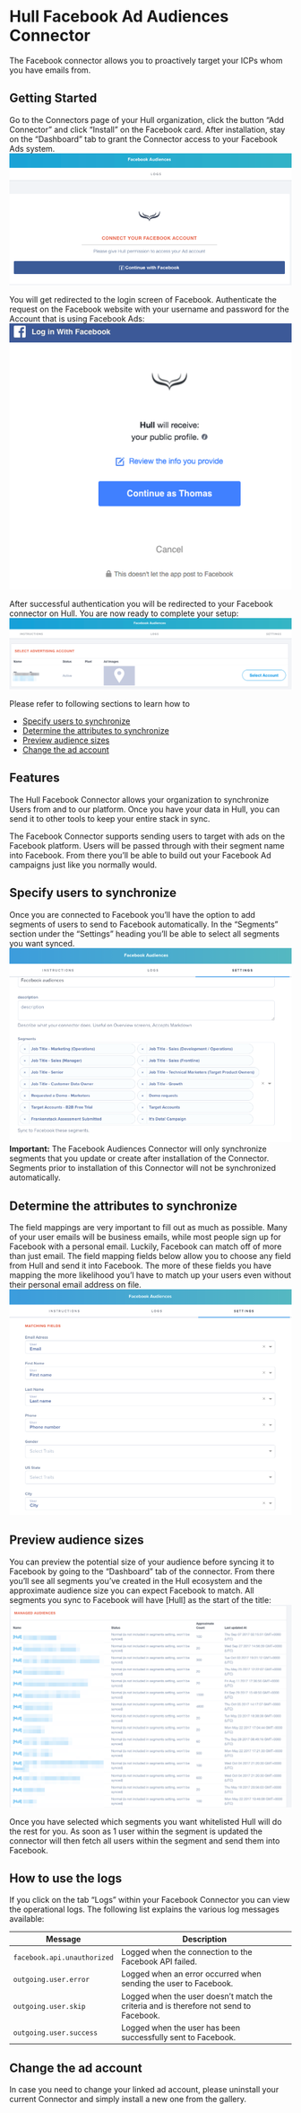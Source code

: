 # Hull Facebook Ad Audiences Connector

The Facebook connector allows you to proactively target your ICPs whom you have emails from.

## Getting Started

Go to the Connectors page of your Hull organization, click the button “Add Connector” and click “Install” on the Facebook card. After installation, stay on the “Dashboard” tab to grant the Connector access to your Facebook Ads system.
![Getting Started Step 1](./docs/gettingstarted01.png)

You will get redirected to the login screen of Facebook. Authenticate the request on the Facebook website with your username and password for the Account that is using Facebook Ads:
![Getting Started Step 2](./docs/gettingstarted02.png)

After successful authentication you will be redirected to your Facebook connector on Hull. You are now ready to complete your setup:
![Getting Started Step 3](./docs/gettingstarted03.png)

Please refer to following sections to learn how to

- [Specify users to synchronize](#Specify-users-to-synchronize)
- [Determine the attributes to synchronize](#Determine-the-attributes-to-synchronize)
- [Preview audience sizes](#Preview-audience-sizes)
- [Change the ad account](#Change-the-ad-account)

## Features

The Hull Facebook Connector allows your organization to synchronize Users from and to our platform. Once you have your data in Hull, you can send it to other tools to keep your entire stack in sync.

The Facebook Connector supports sending users to target with ads on the Facebook platform. Users will be passed through with their segment name into Facebook. From there you’ll be able to build out your Facebook Ad campaigns just like you normally would.

## Specify users to synchronize

Once you are connected to Facebook you’ll have the option to add segments of users to send to Facebook automatically. In the “Segments” section under the “Settings” heading you’ll be able to select all segments you want synced.
![Whitelisted Segments](./docs/usersync01.png)
**Important:** The Facebook Audiences Connector will only synchronize segments that you update or create after installation of the Connector. Segments prior to installation of this Connector will not be synchronized automatically.

## Determine the attributes to synchronize

The field mappings are very important to fill out as much as possible. Many of your user emails will be business emails, while most people sign up for Facebook with a personal email. Luckily, Facebook can match off of more than just email. The field mapping fields below allow you to choose any field from Hull and send it into Facebook. The more of these fields you have mapping the more likelihood you’l have to match up your users even without their personal email address on file.
![Attributes Mapping](./docs/attributesmapping01.png)

## Preview audience sizes

You can preview the potential size of your audience before syncing it to Facebook by going to the “Dashboard” tab of the connector. From there you’ll see all segments you’ve created in the Hull ecosystem and the approximate audience size you can expect Facebook to match. All segments you sync to Facebook will have [Hull] as the start of the title:
![Preview audience sizes](./docs/previewsize01.png)

Once you have selected which segments you want whitelisted Hull will do the rest for you. As soon as 1 user within the segment is updated the connector will then fetch all users within the segment and send them into Facebook.

## How to use the logs

If you click on the tab “Logs” within your Facebook Connector you can view the operational logs. The following list explains the various log messages available:

| Message                     | Description                                                                            |
| --------------------------- | -------------------------------------------------------------------------------------- |
| `facebook.api.unauthorized` | Logged when the connection to the Facebook API failed.                                 |
| `outgoing.user.error`       | Logged when an error occurred when sending the user to Facebook.                       |
| `outgoing.user.skip`        | Logged when the user doesn’t match the criteria and is therefore not send to Facebook. |
| `outgoing.user.success`     | Logged when the user has been successfully sent to Facebook.                           |

## Change the ad account

In case you need to change your linked ad account, please uninstall your current Connector and simply install a new one from the gallery.
